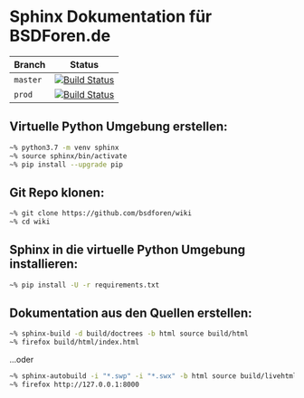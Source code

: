 # Sphinx Dokumentation für BSDForen.de

| Branch | Status |
| --- | --- |
| `master` | [![Build Status](https://travis-ci.org/bsdforen/wiki.svg?branch=master)](https://travis-ci.org/bsdforen/wiki) |
| `prod`   | [![Build Status](https://travis-ci.org/bsdforen/wiki.svg?branch=prod)](https://travis-ci.org/bsdforen/wiki) |

## Virtuelle Python Umgebung erstellen:

~~~bash
~% python3.7 -m venv sphinx
~% source sphinx/bin/activate
~% pip install --upgrade pip
~~~

## Git Repo klonen:

~~~bash
~% git clone https://github.com/bsdforen/wiki
~% cd wiki
~~~

## Sphinx in die virtuelle Python Umgebung installieren:

~~~bash
~% pip install -U -r requirements.txt
~~~

## Dokumentation aus den Quellen erstellen:

~~~bash
~% sphinx-build -d build/doctrees -b html source build/html
~% firefox build/html/index.html
~~~

...oder

~~~bash
~% sphinx-autobuild -i "*.swp" -i "*.swx" -b html source build/livehtml
~% firefox http://127.0.0.1:8000
~~~
